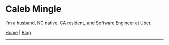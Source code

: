 # Caleb Mingle

I'm a husband, NC native, CA resident, and Software Engineer at Uber.

[Home](/) | [Blog](/blog)

---
